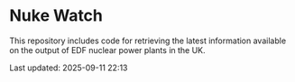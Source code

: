 # Nuke Watch

This repository includes code for retrieving the latest information available on the output of EDF nuclear power plants in the UK.

Last updated: 2025-09-11 22:13